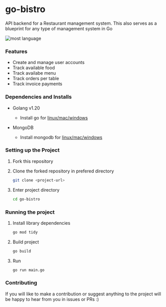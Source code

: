 # go-bistro

API backend for a Restaurant management system. This also serves as a blueprint for any type of management system in Go

![most language](https://img.shields.io/github/languages/top/xasterKies/go-bistro?color=blue&style=for-the-badge)


### Features

- Create and manage user accounts
- Track available food
- Track availabe menu
- Track orders per table
- Track invoice payments


### Dependencies and Installs

- Golang v1.20
  - Install go for [linux/mac/windows](https://go.dev/doc/install)

- MongoDB
  - Install mongodb for [linux/mac/windows](https://www.mongodb.com/docs/manual/installation/)

### Setting up the Project

1. Fork this repository

2. Clone the forked repository in prefered directory

   ```bash
   git clone <project-url>
   ```

3. Enter project directory
  
   ```bash
   cd go-bistro
   ```

### Running the project

1. Install library dependencies

    ```bash
    go mod tidy
    ```

2. Build project

   ```bash
   go build
   ```

3. Run

    ```bash
   go run main.go
   ```


### Contributing
If you will like to make a contribution or suggest anything to the project will be happy to hear from you in issues or PRs :) 